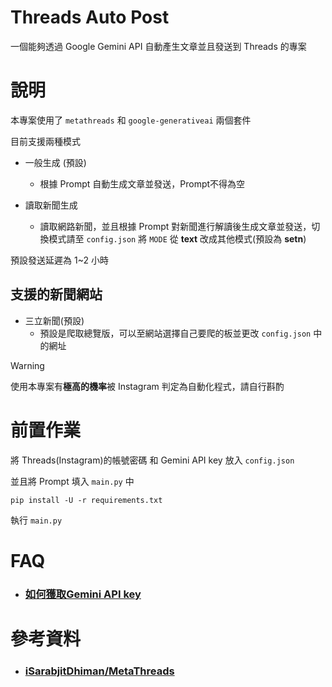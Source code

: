 # Threads Auto Post
一個能夠透過 Google Gemini API 自動產生文章並且發送到 Threads 的專案

# 說明
本專案使用了 `metathreads` 和 `google-generativeai` 兩個套件

目前支援兩種模式
- 一般生成 (預設)
    - 根據 Prompt 自動生成文章並發送，Prompt不得為空

- 讀取新聞生成
    - 讀取網路新聞，並且根據 Prompt 對新聞進行解讀後生成文章並發送，切換模式請至 `config.json` 將 `MODE` 從 **text** 改成其他模式(預設為 **setn**)

預設發送延遲為 1~2 小時

## 支援的新聞網站
- 三立新聞(預設)
    - 預設是爬取總覽版，可以至網站選擇自己要爬的板並更改 `config.json` 中的網址

> [!WARNING]  
> 使用本專案有**極高的機率**被 Instagram 判定為自動化程式，請自行斟酌

# 前置作業
將 Threads(Instagram)的帳號密碼 和 Gemini API key 放入 `config.json`

並且將 Prompt 填入 `main.py` 中

```
pip install -U -r requirements.txt
```

執行 `main.py`

# FAQ
- ### [如何獲取Gemini API key](https://github.com/imyimang/discord-gemini-chat-bot/blob/main/docs/zh/q2.md)

# 參考資料
- ### [iSarabjitDhiman/MetaThreads](https://github.com/iSarabjitDhiman/MetaThreads)
